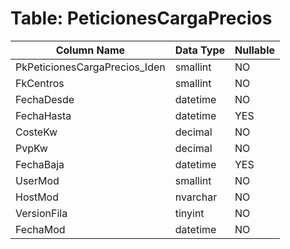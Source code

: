 # Table: PeticionesCargaPrecios

| Column Name | Data Type | Nullable |
|-------------|-----------|----------|
| PkPeticionesCargaPrecios_Iden | smallint | NO |
| FkCentros | smallint | NO |
| FechaDesde | datetime | NO |
| FechaHasta | datetime | YES |
| CosteKw | decimal | NO |
| PvpKw | decimal | NO |
| FechaBaja | datetime | YES |
| UserMod | smallint | NO |
| HostMod | nvarchar | NO |
| VersionFila | tinyint | NO |
| FechaMod | datetime | NO |
